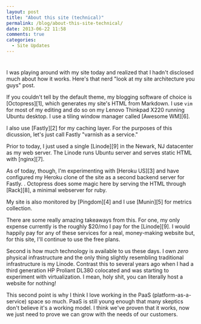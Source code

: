 ```yaml
---
layout: post
title: "About this site (technical)"
permalink: /blog/about-this-site-technical/
date: 2013-06-22 11:58
comments: true
categories: 
  - Site Updates
---
```

# 

I was playing around with my site today and realized that I hadn't
disclosed much about how it works. Here's that nerd "look at my site
architecture you guys" post.

If you couldn't tell by the default theme, my blogging software of
choice is [Octopress][1], which generates my site's HTML from Markdown.
I use `vim` for most of my editing and do so on my Lenovo Thinkpad X220
running Ubuntu desktop. I use a tiling window manager called [Awesome
WM][6].

I also use [Fastly][2] for my caching layer. For the purposes of this
dicussion, let's just call Fastly "varnish as a service."

Prior to today, I just used a single [Linode][9] in the Newark, NJ datacenter
as my web server. The Linode runs Ubuntu server and serves static HTML
with [nginx][7].

As of today, though, I'm experimenting with [Heroku US][3] and have
configured my Heroku clone of the site as a second backend server for
Fastly.  . Octopress does some magic here by serving the HTML through
[Rack][8], a minimal webserver for ruby.

My site is also monitored by [Pingdom][4] and I use [Munin][5] for
metrics collection.

There are some really amazing takeaways from this. For one, my only
expense currently is the roughly $20/mo I pay for the [Linode][9]. I
would happily pay for any of these services for a real, money-making
website but, for this site, I'll continue to use the free plans.

Second is how much technology is available to us these days. I own
*zero* physical infrastructure and the only thing slightly resembling
traditional infrastructure is my Linode. Contrast this to several years
ago when I had a third generation HP Proliant DL380 colocated and was
starting to experiment with virtualization. I mean, holy shit, you can
literally host a website for nothing!

This second point is why I think I love working in the PaaS
(platform-as-a-service) space so much. PaaS is still young enough that
many skeptics don't believe it's a working model. I think we've proven
that it works, now we just need to prove we can grow with the needs of
our customers.

